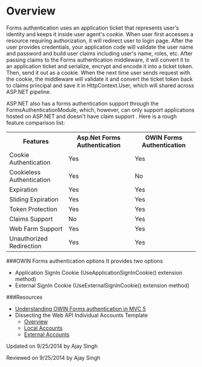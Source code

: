 ﻿<link href="../../../../Content/Site.css" rel="stylesheet"/>

Overview
=============
Forms authentication uses an application ticket that represents user's identity and keeps it inside user agent's cookie. 
When user first accesses a resource requiring authorization, it will redirect user to login page. After the user provides credentials,
 your application code will validate the user name and password and build user claims including user's name, roles, etc. 
After passing claims to the Forms authentication middleware, it will convert it to an application ticket and serialize, encrypt 
and encode it into a ticket token. Then, send it out as a cookie. When the next time user sends request with the cookie, 
the middleware will validate it and convert the ticket token back to claims principal and save it in HttpContext.User, 
which will shared across ASP.NET pipeline.

ASP.NET also has a forms authentication support through the FormsAuthenticationModule, which, however, can only support applications hosted on ASP.NET and doesn't have claim support . Here is a rough feature comparison list:

<table id="formsauthentication">
<tr>
  <th>Features</th>
  <th>Asp.Net Forms Authentication</th>
  <th>OWIN Forms Authentication</th>
</tr>
<tr><td>Cookie Authentication</td><td>Yes</td><td>Yes</td></tr>
<tr><td>Cookieless Authentication</td><td>Yes</td><td>No</td></tr>
<tr><td>Expiration</td><td>Yes</td><td>Yes</td></tr>
<tr><td>Sliding Expiration</td><td>Yes</td><td>Yes</td></tr>
<tr><td>Token Protection</td><td>Yes</td><td>Yes</td></tr>
<tr><td>Claims Support</td><td>No</td><td>Yes</td></tr>
<tr><td>Web Farm Support</td><td>Yes</td><td>Yes</td></tr>
<tr><td>Unauthorized Redirection</td><td>Yes</td><td>Yes</td></tr>
</table>

###OWIN Forms authentication options
It provides two options

* Application SignIn Cookie (UseApplicationSignInCookie() extension method)
* External SignIn Cookie (UseExternalSignInCookie() extension method)

###Resources

* [Understanding OWIN Forms authentication in MVC 5](http://blogs.msdn.com/b/webdev/archive/2013/07/03/understanding-owin-forms-authentication-in-mvc-5.aspx)
* Dissecting the Web API Individual Accounts Template
    * [Overview](http://leastprivilege.com/2013/11/25/dissecting-the-web-api-individual-accounts-templatepart-1-overview/)
    * [Local Accounts](http://leastprivilege.com/2013/11/26/dissecting-the-web-api-individual-accounts-templatepart-2-local-accounts/)
    * [External Accounts](http://leastprivilege.com/2013/11/26/dissecting-the-web-api-individual-accounts-templatepart-3-external-accounts/)


<p class="updated">Updated on 9/25/2014 by Ajay Singh</p>
<p class="reviewed">Reviewed on 9/25/2014 by Ajay Singh</p>
